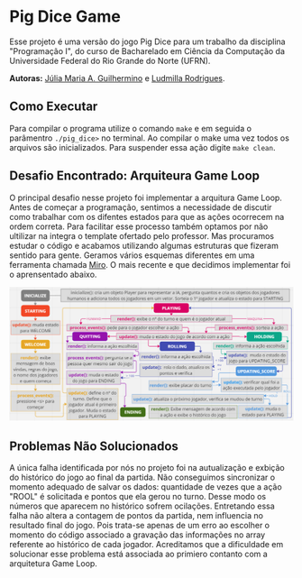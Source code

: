 # Pig Dice Game

Esse projeto é uma versão do jogo Pig Dice para um trabalho da disciplina "Programação I", do curso de Bacharelado em Ciência da Computação da Universidade Federal do Rio Grande do Norte (UFRN). 

**Autoras:** [Júlia Maria A. Guilhermino](https://github.com/JuhGuilhermino) e [Ludmilla Rodrigues](https://github.com/Ludrodrigues).

## Como Executar
Para compilar o programa utilize o comando `make` e em seguida o parâmentro `./pig_dice>` no terminal.
Ao compilar o make uma vez todos os arquivos são inicializados. Para suspender essa ação digite `make clean`.

## Desafio Encontrado: Arquiteura Game Loop
O principal desafio nesse projeto foi implementar a arquitura Game Loop. Antes de começar a programação, sentimos a necessidade de discutir como trabalhar com os difentes estados para que as ações ocorrecem na ordem correta. 
Para facilitar esse processo também optamos por não ultilizar na integra o template ofertado pelo professor. Mas procuramos estudar o código e acabamos utilizando algumas estruturas que fizeram sentido para gente.
Geramos vários esquemas diferentes em uma ferramenta chamada [Miro](https://miro.com/app/dashboard/). O mais recente e que decidimos implementar foi o aprensentado abaixo.

![Projeto do Jogo](./imgs/project_final.png)

## Problemas Não Solucionados 
A única falha identificada por nós no projeto foi na autualização e exbição do histórico do jogo ao final da partida. Não conseguimos sincronizar o momento adequado de salvar os dados: quantidade de vezes que a ação "ROOL" é solicitada e pontos que ela gerou no turno. Desse modo os números que aparecem no histórico sofrem ocilações. 
Entretando essa falha não altera a contagem de pontos da partida, nem influencia no resultado final do jogo. Pois trata-se apenas de um erro ao escolher o momento do código associado a gravação das informações no array referente ao histórico de cada jogador. Acreditamos que a dificuldade em solucionar esse problema está associada ao primiero contanto com a arquitetura Game Loop.
